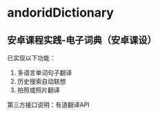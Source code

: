 # andoridDictionary
## 安卓课程实践-电子词典（安卓课设）
已实现以下功能：
1. 多语言单词句子翻译
2. 历史搜索自动联想
3. 拍照或照片翻译

第三方接口说明：有道翻译API

